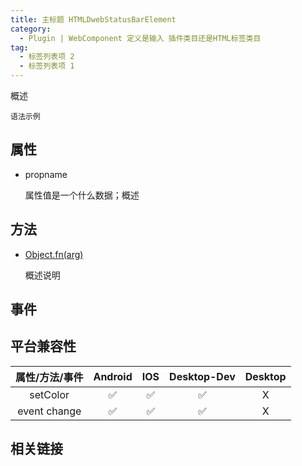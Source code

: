 ```yaml
---
title: 主标题 HTMLDwebStatusBarElement
category:
  - Plugin | WebComponent 定义是输入 插件类目还是HTML标签类目
tag:
  - 标签列表项 2 
  - 标签列表项 1
---
```


概述

```
语法示例
```

## 属性

  - propname

    属性值是一个什么数据；概述

## 方法

  - [Object.fn(arg)](url)

    概述说明

## 事件

## 平台兼容性

| 属性/方法/事件 | Android | IOS | Desktop-Dev | Desktop |
|:------------:|:-------:|:---:|:-----------:|:-------:|
| setColor     | ✅      | ✅  | ✅           | X       |
| event change | ✅      | ✅  | ✅          | X       |

## 相关链接
[]()


